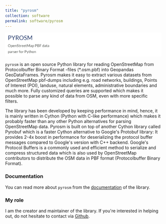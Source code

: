 ```yaml
---
title: "pyrosm"
collection: software
permalink: software/pyrosm
---
```


![pyrosm logo](pyrosm_banner.png)

`pyrosm` is an open source Python library for reading OpenStreetMap from Protocolbuffer Binary Format -files (\*.osm.pbf) into Geopandas GeoDataFrames. Pyrosm makes it easy to extract various datasets from OpenStreetMap pbf-dumps including e.g. road networks, buildings, Points of Interest (POI), landuse, natural elements, administrative boundaries and much more. Fully customized queries are supported which makes it possible to parse any kind of data from OSM, even with more specific filters.

The library has been developed by keeping performance in mind, hence, it is mainly written in Cython (Python with C-like performance) which makes it probably faster than any other Python alternatives for parsing OpenStreetMap data. Pyrosm is built on top of another Cython library called Pyrobuf which is a faster Cython alternative to Google's Protobuf library: It provides 2-4x boost in performance for deserializing the protocol buffer messages compared to Google's version with C++ backend. Google's Protocol Buffers is a commonly used and efficient method to serialize and compress structured data which is also used by OpenStreetMap contributors to distribute the OSM data in PBF format (Protocolbuffer Binary Format).

### Documentation

You can read more about `pyrosm` from the [documentation](https://pyrosm.readthedocs.io/en/latest/) of the library.

### My role

I am the creator and maintainer of the library. If you're interested in helping out, do not hesitate to contact via [Github](https://github.com/HTenkanen/pyrosm/issues/new/choose). 
